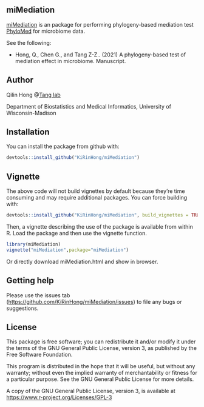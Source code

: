 ## miMediation

[miMediation](https://github.com/KiRinHong/miMediation) is an package for performing phylogeny-based mediation test [PhyloMed](https://github.com/KiRinHong/PhyloMed) for microbiome data.

See the following:

- Hong, Q., Chen G., and Tang Z-Z.. (2021) A phylogeny-based test of mediation effect in microbiome. Manuscript.

## Author

Qilin Hong @[Tang lab](https://tangzheng1.github.io/tanglab/)

Department of Biostatistics and Medical Informatics, University of Wisconsin-Madison

## Installation

You can install the package from github with:

``` r
devtools::install_github("KiRinHong/miMediation")
```

## Vignette

The above code will not build vignettes by default because they’re time consuming and may require additional packages. You can force building with:

``` r
devtools::install_github("KiRinHong/miMediation", build_vignettes = TRUE)
```

Then, a vignette describing the use of the package is available from within R. Load the package and then use the vignette function.

``` r
library(miMediation)
vignette("miMediation",package="miMediation")
```

Or directly download miMediation.html and show in browser.

## Getting help

Please use the issues tab (https://github.com/KiRinHong/miMediation/issues) to file any bugs or suggestions.

## License

This package is free software; you can redistribute it and/or modify it under the terms of the GNU General Public License, version 3, as published by the Free Software Foundation.

This program is distributed in the hope that it will be useful, but without any warranty; without even the implied warranty of merchantability or fitness for a particular purpose. See the GNU General Public License for more details.

A copy of the GNU General Public License, version 3, is available at https://www.r-project.org/Licenses/GPL-3
